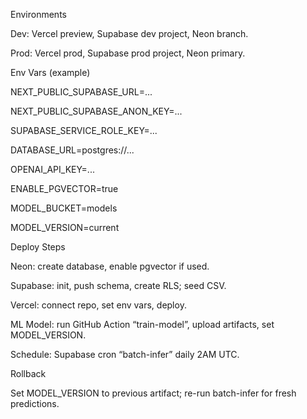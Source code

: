 Environments

Dev: Vercel preview, Supabase dev project, Neon branch.

Prod: Vercel prod, Supabase prod project, Neon primary.

Env Vars (example)

NEXT_PUBLIC_SUPABASE_URL=...

NEXT_PUBLIC_SUPABASE_ANON_KEY=...

SUPABASE_SERVICE_ROLE_KEY=...

DATABASE_URL=postgres://...

OPENAI_API_KEY=...

ENABLE_PGVECTOR=true

MODEL_BUCKET=models

MODEL_VERSION=current

Deploy Steps

Neon: create database, enable pgvector if used.

Supabase: init, push schema, create RLS; seed CSV.

Vercel: connect repo, set env vars, deploy.

ML Model: run GitHub Action “train-model”, upload artifacts, set MODEL_VERSION.

Schedule: Supabase cron “batch-infer” daily 2AM UTC.

Rollback

Set MODEL_VERSION to previous artifact; re-run batch-infer for fresh predictions.